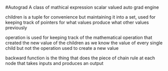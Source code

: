 #Autograd
A class of mathical expression
scalar valued auto grad engine 


children is a tuple for convenience but maintaining it into a set, used for keeping track of pointers for what values produce what other values previously



operation is used for keeping track of the mathematical operation that created the new value of the children as we know the value of every single child but not the operation used to create a new value

backward function is the thing that does the piece of chain rule at each node that takes inputs and produces an output 